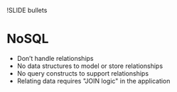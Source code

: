 !SLIDE bullets

# NoSQL

  * Don’t handle relationships
  * No data structures to model or store relationships
  * No query constructs to support relationships
  * Relating data requires "JOIN logic" in the application
